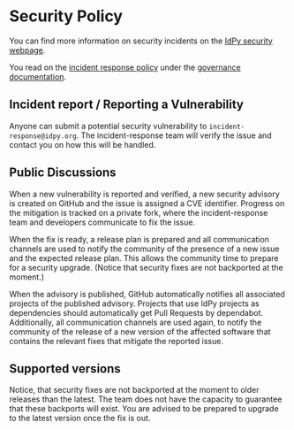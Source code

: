 # Security Policy

You can find more information on security incidents
on the [IdPy security webpage](https://idpy.org/security/).

You read on the [incident response policy](https://github.com/IdentityPython/Governance/blob/master/idpy-incidentresponse.md)
under the [governance documentation](https://github.com/IdentityPython/Governance).


## Incident report / Reporting a Vulnerability

Anyone can submit a potential security vulnerability to `incident-response@idpy.org`.
The incident-response team will verify the issue and contact you on how this will be
handled.


## Public Discussions

When a new vulnerability is reported and verified, a new security advisory is created on
GitHub and the issue is assigned a CVE identifier. Progress on the mitigation is tracked
on a private fork, where the incident-response team and developers communicate to fix
the issue.

When the fix is ready, a release plan is prepared and all communication channels are
used to notify the community of the presence of a new issue and the expected release
plan. This allows the community time to prepare for a security upgrade. (Notice that
security fixes are not backported at the moment.)

When the advisory is published, GitHub automatically notifies all associated projects of
the published advisory. Projects that use IdPy projects as dependencies should
automatically get Pull Requests by dependabot. Additionally, all communication channels
are used again, to notify the community of the release of a new version of the affected
software that contains the relevant fixes that mitigate the reported issue.


## Supported versions

Notice, that security fixes are not backported at the moment to older releases than the
latest. The team does not have the capacity to guarantee that these backports will exist.
You are advised to be prepared to upgrade to the latest version once the fix is out.
